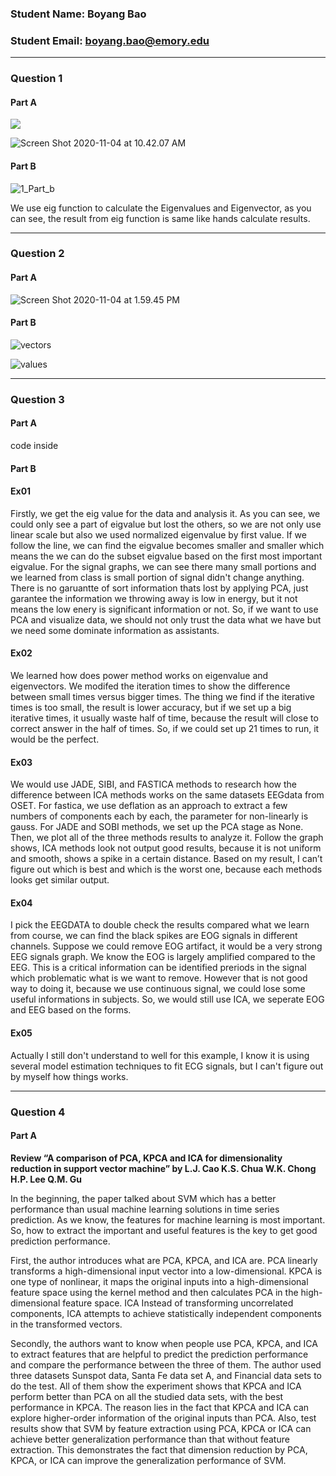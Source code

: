 ### Student Name: Boyang Bao

### Student Email: boyang.bao@emory.edu

***

### Question 1

#### Part A

![](https://github.com/JasonBao-BB/BSSLecture/blob/main/Screen%20Shot%202020-11-04%20at%2010.41.21%20AM.png)

![Screen Shot 2020-11-04 at 10.42.07 AM](https://github.com/JasonBao-BB/BSSLecture/blob/main/Screen%20Shot%202020-11-04%20at%2010.42.07%20AM.png)

#### Part B

![1_Part_b](https://github.com/JasonBao-BB/BSSLecture/blob/main/1_Part_b.png)

We use eig function to calculate the Eigenvalues and Eigenvector, as you can see, the result from eig function is same like hands calculate results.

***

### Question 2

#### Part A

![Screen Shot 2020-11-04 at 1.59.45 PM](https://github.com/JasonBao-BB/BSSLecture/blob/main/Screen%20Shot%202020-11-04%20at%201.59.45%20PM.png)

#### Part B

![vectors](https://github.com/JasonBao-BB/BSSLecture/blob/main/vectors.png)

![values](https://github.com/JasonBao-BB/BSSLecture/blob/main/values.png)

***

### Question 3

#### Part A

code inside

#### Part B

#### Ex01

Firstly, we get the eig value for the data and analysis it. As you can see, we could only see a part of eigvalue but lost the others, so we are not only use linear scale but also we used normalized eigenvalue by first value. If we follow the line, we can find the eigvalue becomes smaller and smaller which means the we can do the subset eigvalue based on the first most important eigvalue.  For the signal graphs, we can see there many small portions and we learned from class is small portion of signal didn't change anything. There is no garuantte of sort information thats lost by applying PCA, just garantee the information we throwing away is low in energy, but it not means the low enery is significant information or not. So, if we want to use PCA and visualize data, we should not only trust the data what we have but we need some dominate information as assistants.

#### Ex02

We learned how does power method works on eigenvalue and eigenvectors. We modifed the iteration times to show the difference between small times versus bigger times. The thing we find if the iterative times is too small, the result is lower accuracy, but if we set up a big iterative times, it usually waste half of time, because the result will close to correct answer in the half of times. So, if we could set up 21 times to run, it would be the perfect.

#### Ex03

We would use JADE, SIBI, and FASTICA methods to research how the difference between ICA methods works on the same datasets EEGdata from OSET.  For fastica, we use deflation as an approach to extract a few numbers of components each by each, the parameter for non-linearly is gauss.  For JADE and SOBI methods, we set up the PCA stage as None. Then, we plot all of the three methods results to analyze it.  Follow the graph shows, ICA methods look not output good results, because it is not uniform and smooth, shows a spike in a certain distance. Based on my result, I can’t figure out which is best and which is the worst one, because each methods looks get similar output. 

#### Ex04

I pick the EEGDATA to double check the results compared what we learn from course, we can find the black spikes are EOG signals in different channels. Suppose we could remove EOG artifact, it would be a very strong EEG signals graph. We know the EOG is largely amplified compared to the EEG. This is a critical information can be identified preriods in the signal which problematic what is we want to remove. However that is not good way to doing it, because we use continuous signal, we could lose some useful informations in subjects. So, we would still use ICA, we seperate EOG and EEG based on the forms.  

#### Ex05

Actually I still don't understand to well for this example, I know it is using several model estimation techniques to fit ECG signals, but I can't figure out by myself how things works.

***

### Question 4

#### Part A

**Review “A comparison of PCA, KPCA and ICA for dimensionality reduction in support vector machine” by L.J. Cao K.S. Chua W.K. Chong H.P. Lee Q.M. Gu** 

In the beginning, the paper talked about SVM which has a better performance than usual machine learning solutions in time series prediction. As we know, the features for machine learning is most important. So, how to extract the important and useful features is the key to get good prediction performance. 

First, the author introduces what are PCA, KPCA, and ICA are. PCA linearly transforms a high-dimensional input vector into a low-dimensional. KPCA is one type of nonlinear, it maps the original inputs into a high-dimensional feature space using the kernel method and then calculates PCA in the high-dimensional feature space. ICA Instead of transforming uncorrelated components, ICA attempts to achieve statistically independent components in the transformed vectors.  

Secondly, the authors want to know when people use PCA, KPCA, and ICA to extract features that are helpful to predict the prediction performance and compare the performance between the three of them. The author used three datasets Sunspot data, Santa Fe data set A, and Financial data sets to do the test. All of them show the experiment shows that KPCA and ICA perform better than PCA on all the studied data sets, with the best performance in KPCA. The reason lies in the fact that KPCA and ICA can explore higher-order information of the original inputs than PCA. Also, test results show that SVM by feature extraction using PCA, KPCA or ICA can achieve better generalization performance than that without feature extraction. This demonstrates the fact that dimension reduction by PCA, KPCA, or ICA can improve the generalization performance of SVM. 